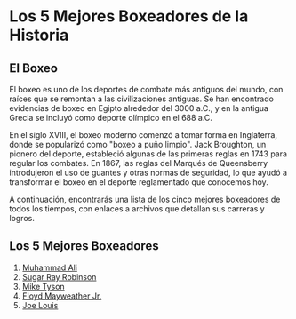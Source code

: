 # Los 5 Mejores Boxeadores de la Historia

## El Boxeo

El boxeo es uno de los deportes de combate más antiguos del mundo, con raíces que se remontan a las civilizaciones antiguas. Se han encontrado evidencias de boxeo en Egipto alrededor del 3000 a.C., y en la antigua Grecia se incluyó como deporte olímpico en el 688 a.C.

En el siglo XVIII, el boxeo moderno comenzó a tomar forma en Inglaterra, donde se popularizó como "boxeo a puño limpio". Jack Broughton, un pionero del deporte, estableció algunas de las primeras reglas en 1743 para regular los combates. En 1867, las reglas del Marqués de Queensberry introdujeron el uso de guantes y otras normas de seguridad, lo que ayudó a transformar el boxeo en el deporte reglamentado que conocemos hoy.

A continuación, encontrarás una lista de los cinco mejores boxeadores de todos los tiempos, con enlaces a archivos que detallan sus carreras y logros.

## Los 5 Mejores Boxeadores

1. [Muhammad Ali](muhammad_ali.md)
2. [Sugar Ray Robinson](sugar_ray_robinson.md)
3. [Mike Tyson](mike_tyson.md)
4. [Floyd Mayweather Jr.](floyd_mayweather.md)
5. [Joe Louis](Joe_Louis.md)











